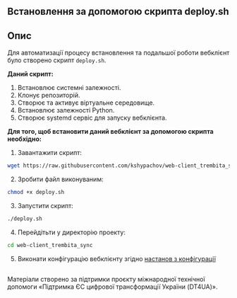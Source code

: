 ## Встановлення за допомогою скрипта deploy.sh

## Опис 

Для автоматизації процесу встановлення та подальшої роботи вебклієнт було створено скрипт `deploy.sh`.

**Даний скрипт:**

1. Встановлює системні залежності.
2. Клонує репозиторій.
3. Створює та активує віртуальне середовище.
4. Встановлює залежності Python.
5. Створює systemd сервіс для запуску вебклієнта.

**Для того, щоб встановити даний вебклієнт за допомогою скрипта необхідно:**
1. Завантажити скрипт:
```bash
wget https://raw.githubusercontent.com/kshypachov/web-client_trembita_sync/refs/heads/master/deploy.sh
```

2. Зробити файл виконуваним:

```bash
chmod +x deploy.sh
```
3. Запустити скрипт:
```bash
./deploy.sh
```

4. Перейдітьти у директорію проекту: 
```bash
cd web-client_trembita_sync
```

5. Виконати конфігурацію вебклієнту згідно [настанов з конфігурації](./configuration.md)

##
Матеріали створено за підтримки проєкту міжнародної технічної допомоги «Підтримка ЄС цифрової трансформації України (DT4UA)».

